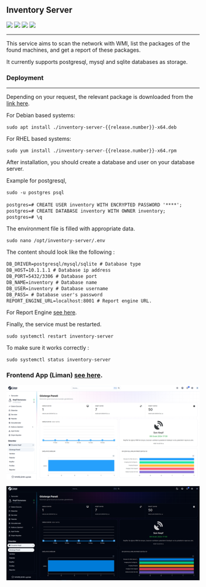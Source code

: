 
## Inventory Server
<p float="left">
  <img src="https://img.shields.io/github/downloads/limanmys/inventory-server/total?color=blue&style=for-the-badge" width="100" />
  <img src="https://img.shields.io/github/languages/code-size/limanmys/inventory-server?color=blue&style=for-the-badge" width="115" /> 
  <img src="https://img.shields.io/github/stars/limanmys/inventory-server?color=yellow&style=for-the-badge" width="72" /> 
  <img src="https://img.shields.io/github/go-mod/go-version/limanmys/inventory-server?color=blue&style=for-the-badge" width="72" />
</p>

----
This service aims to scan the network with WMI, list the packages of the found machines, and get a report of these packages.

It currently supports postgresql, mysql and sqlite databases as storage.

### Deployment
----
Depending on your request, the relevant package is downloaded from the [link here](https://github.com/limanmys/inventory-server/releases).

For Debian based systems:

```
sudo apt install ./inventory-server-{{release.number}}-x64.deb
```

For RHEL based systems:

```
sudo yum install ./inventory-server-{{release.number}}-x64.rpm
```

After installation, you should create a database and user on your database server.

Example for postgresql,

```
sudo -u postgres psql

postgres=# CREATE USER inventory WITH ENCRYPTED PASSWORD '****';
postgres=# CREATE DATABASE inventory WITH OWNER inventory;
postgres=# \q
```

The environment file is filled with appropriate data.

```
sudo nano /opt/inventory-server/.env
```

The content should look like the following :

```
DB_DRIVER=postgresql/mysql/sqlite # Database type
DB_HOST=10.1.1.1 # Database ip address
DB_PORT=5432/3306 # Database port
DB_NAME=inventory # Database name 
DB_USER=inventory # Database username
DB_PASS= # Database user's password
REPORT_ENGINE_URL=localhost:8001 # Report engine URL. 
```

For Report Engine [see here](https://github.com/limanmys/fastapi-report-engine).

Finally, the service must be restarted.

```
sudo systemctl restart inventory-server
```

To make sure it works correctly :

```
sudo systemctl status inventory-server
```

### Frontend App (Liman) [see here](https://github.com/limanmys/liman-inventory).

![Liman Extension Image-White](images/image.png)


![Liman Extension Image-Black](images/image-1.png)